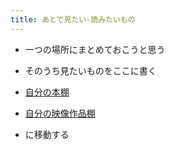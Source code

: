 ```yaml
---
title: あとで見たい-読みたいもの
---
```


* 一つの場所にまとめておこうと思う

* そのうち見たいものをここに書く

* [自分の本棚](%E8%87%AA%E5%88%86%E3%81%AE%E6%9C%AC%E6%A3%9A.md)

* [自分の映像作品棚](%E8%87%AA%E5%88%86%E3%81%AE%E6%98%A0%E5%83%8F%E4%BD%9C%E5%93%81%E6%A3%9A.md)

* に移動する
